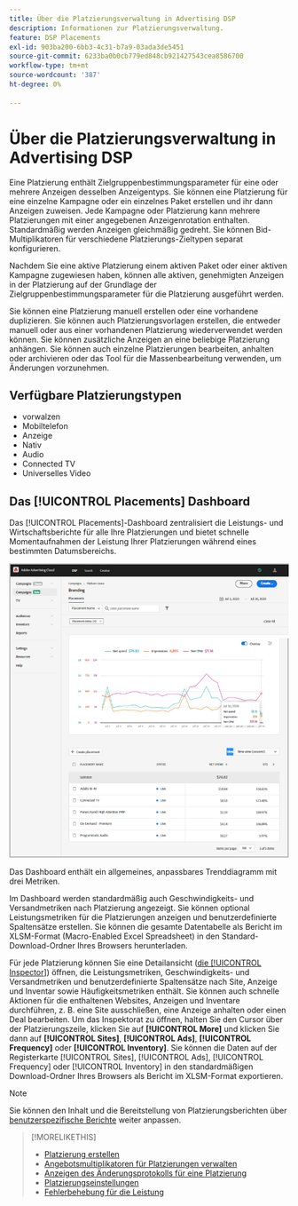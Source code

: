 ```yaml
---
title: Über die Platzierungsverwaltung in Advertising DSP
description: Informationen zur Platzierungsverwaltung.
feature: DSP Placements
exl-id: 903ba200-6bb3-4c31-b7a9-03ada3de5451
source-git-commit: 6233ba0b0cb779ed848cb921427543cea8586700
workflow-type: tm+mt
source-wordcount: '387'
ht-degree: 0%

---
```


# Über die Platzierungsverwaltung in Advertising DSP

Eine Platzierung enthält Zielgruppenbestimmungsparameter für eine oder mehrere Anzeigen desselben Anzeigentyps. Sie können eine Platzierung für eine einzelne Kampagne oder ein einzelnes Paket erstellen und ihr dann Anzeigen zuweisen. Jede Kampagne oder Platzierung kann mehrere Platzierungen mit einer angegebenen Anzeigenrotation enthalten. Standardmäßig werden Anzeigen gleichmäßig gedreht. Sie können Bid-Multiplikatoren für verschiedene Platzierungs-Zieltypen separat konfigurieren.

Nachdem Sie eine aktive Platzierung einem aktiven Paket oder einer aktiven Kampagne zugewiesen haben, können alle aktiven, genehmigten Anzeigen in der Platzierung auf der Grundlage der Zielgruppenbestimmungsparameter für die Platzierung ausgeführt werden.

Sie können eine Platzierung manuell erstellen oder eine vorhandene duplizieren. Sie können auch Platzierungsvorlagen erstellen, die entweder manuell oder aus einer vorhandenen Platzierung wiederverwendet werden können. Sie können zusätzliche Anzeigen an eine beliebige Platzierung anhängen. Sie können auch einzelne Platzierungen bearbeiten, anhalten oder archivieren oder das Tool für die Massenbearbeitung verwenden, um Änderungen vorzunehmen.

## Verfügbare Platzierungstypen

* vorwalzen
* Mobiltelefon
* Anzeige
* Nativ
* Audio
* Connected TV
* Universelles Video

## Das [!UICONTROL Placements] Dashboard

Das [!UICONTROL Placements]-Dashboard zentralisiert die Leistungs- und Wirtschaftsberichte für alle Ihre Platzierungen und bietet schnelle Momentaufnahmen der Leistung Ihrer Platzierungen während eines bestimmten Datumsbereichs.

![Platzierungs-Dashboard](/help/dsp/assets/placement-dashboard.png)

Das Dashboard enthält ein allgemeines, anpassbares Trenddiagramm mit drei Metriken.

Im Dashboard werden standardmäßig auch Geschwindigkeits- und Versandmetriken nach Platzierung angezeigt. Sie können optional Leistungsmetriken für die Platzierungen anzeigen und benutzerdefinierte Spaltensätze erstellen. Sie können die gesamte Datentabelle als Bericht im XLSM-Format (Macro-Enabled Excel Spreadsheet) in den Standard-Download-Ordner Ihres Browsers herunterladen.

Für jede Platzierung können Sie eine Detailansicht ([die [!UICONTROL Inspector]](/help/dsp/campaign-management/reports/campaign-reports-about.md)) öffnen, die Leistungsmetriken, Geschwindigkeits- und Versandmetriken und benutzerdefinierte Spaltensätze nach Site, Anzeige und Inventar sowie Häufigkeitsmetriken enthält. Sie können auch schnelle Aktionen für die enthaltenen Websites, Anzeigen und Inventare durchführen, z. B. eine Site ausschließen, eine Anzeige anhalten oder einen Deal bearbeiten. Um das Inspektorat zu öffnen, halten Sie den Cursor über der Platzierungszeile, klicken Sie auf **[!UICONTROL More]** und klicken Sie dann auf **[!UICONTROL Sites]**, **[!UICONTROL Ads]**, **[!UICONTROL Frequency]** oder **[!UICONTROL Inventory]**. Sie können die Daten auf der Registerkarte [!UICONTROL Sites], [!UICONTROL Ads], [!UICONTROL Frequency] oder [!UICONTROL Inventory] in den standardmäßigen Download-Ordner Ihres Browsers als Bericht im XLSM-Format exportieren.

>[!NOTE]
>
>Sie können den Inhalt und die Bereitstellung von Platzierungsberichten über [benutzerspezifische Berichte](/help/dsp/reports/report-about.md) weiter anpassen.

>[!MORELIKETHIS]
>
>* [Platzierung erstellen](placement-create.md)
>* [Angebotsmultiplikatoren für Platzierungen verwalten](placement-manage-bid-multipliers.md)
>* [Anzeigen des Änderungsprotokolls für eine Platzierung](placement-change-log.md)
>* [Platzierungseinstellungen](placement-settings.md)
>* [Fehlerbehebung für die Leistung](/help/dsp/optimization/troubleshooting-performance.md)
